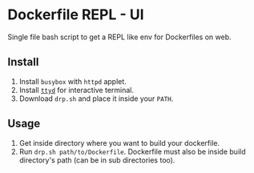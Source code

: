 # Dockerfile REPL - UI
Single file bash script to get a REPL like env for Dockerfiles on web.

## Install

1. Install `busybox` with `httpd` applet.
2. Install [`ttyd`](https://github.com/tsl0922/ttyd/releases/) for interactive terminal.
3. Download `drp.sh` and place it inside your `PATH`.

## Usage

1. Get inside directory where you want to build your dockerfile.
2. Run `drp.sh path/to/Dockerfile`. Dockerfile must also be inside build directory's path (can be in sub directories too).

